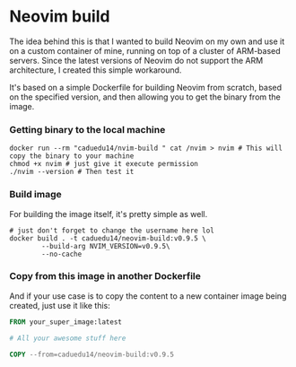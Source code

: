 # Neovim build

The idea behind this is that I wanted to build Neovim on my own and use it on a custom container of mine, running on top of a cluster of ARM-based servers. Since the latest versions of Neovim do not support the ARM architecture, I created this simple workaround.

It's based on a simple Dockerfile for building Neovim from scratch, based on the specified version, and then allowing you to get the binary from the image.


### Getting binary to the local machine
```shell
docker run --rm "caduedu14/nvim-build " cat /nvim > nvim # This will copy the binary to your machine
chmod +x nvim # just give it execute permission
./nvim --version # Then test it
```

### Build image
For building the image itself, it's pretty simple as well.

```shell
# just don't forget to change the username here lol
docker build . -t caduedu14/neovim-build:v0.9.5 \
        --build-arg NVIM_VERSION=v0.9.5\
        --no-cache
```

### Copy from this image in another Dockerfile

And if your use case is to copy the content to a new container image being created, just use it like this:

```dockerfile
FROM your_super_image:latest

# All your awesome stuff here

COPY --from=caduedu14/neovim-build:v0.9.5
```


